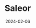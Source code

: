 ---  
layout: startup_page  
title: "Saleor"  
id: "saleor.io"  
permalink: "/saleorsaleor.io02062024/"  
website: "https://saleor.io/"  
funding_round: "Seed+"  
funding_amount: "$8M"  
investors: "Target Global, Kevin Mahaffey, Cherry Ventures, Zalando, TQ Ventures"  
about: "Saleor is an open-source, GraphQL-first e-commerce platform providing a modern stack and user-friendly dashboard for high-volume companies. Its headless architecture allows flexible content delivery across various platforms. The platform has seen significant adoption by renowned brands like Lush and Breitling."  
markets: "E-commerce, Developer APIs, E-Commerce, E-Commerce Platforms, Open Source"  
hq: "Wroclaw, Dolnoslaskie, Poland"  
founded_year: "2019"  
linkedin: "https://www.linkedin.com/company/saleor"  
twitter: "https://twitter.com/getsaleor"  
instagram: ""  
facebook: ""  
crunchbase: "https://www.crunchbase.com/organization/saleor-commerce"  
pitchbook: ""  

date_display: "06-Feb-2024"  
date: "2024-02-06"

# SEO Optimization  
meta_title: "Saleor - Seed+ Funding ($8M)"  
meta_description: "Saleor, Saleor is an open-source, GraphQL-first e-commerce platform providing a modern stack and user-friendly dashboard for high-volume companies. Its headle..."  
meta_keywords: "Saleor, E-commerce, Developer APIs, E-Commerce, E-Commerce Platforms, Open Source, Seed+ funding"  
canonical_url: "https://startup.projectstartups.com/saleorsaleor.io02062024/"  
---